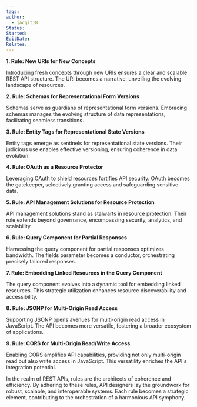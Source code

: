 ```yaml
---
tags: 
author:
  - jacgit18
Status: 
Started: 
EditDate: 
Relates:
---
```

**1. Rule: New URIs for New Concepts**

Introducing fresh concepts through new URIs ensures a clear and scalable REST API structure. The URI becomes a narrative, unveiling the evolving landscape of resources.

**2. Rule: Schemas for Representational Form Versions**

Schemas serve as guardians of representational form versions. Embracing schemas manages the evolving structure of data representations, facilitating seamless transitions.

**3. Rule: Entity Tags for Representational State Versions**

Entity tags emerge as sentinels for representational state versions. Their judicious use enables effective versioning, ensuring coherence in data evolution.

**4. Rule: OAuth as a Resource Protector**

Leveraging OAuth to shield resources fortifies API security. OAuth becomes the gatekeeper, selectively granting access and safeguarding sensitive data.

**5. Rule: API Management Solutions for Resource Protection**

API management solutions stand as stalwarts in resource protection. Their role extends beyond governance, encompassing security, analytics, and scalability.

**6. Rule: Query Component for Partial Responses**

Harnessing the query component for partial responses optimizes bandwidth. The fields parameter becomes a conductor, orchestrating precisely tailored responses.

**7. Rule: Embedding Linked Resources in the Query Component**

The query component evolves into a dynamic tool for embedding linked resources. This strategic utilization enhances resource discoverability and accessibility.

**8. Rule: JSONP for Multi-Origin Read Access**

Supporting JSONP opens avenues for multi-origin read access in JavaScript. The API becomes more versatile, fostering a broader ecosystem of applications.

**9. Rule: CORS for Multi-Origin Read/Write Access**

Enabling CORS amplifies API capabilities, providing not only multi-origin read but also write access in JavaScript. This versatility enriches the API's integration potential.

In the realm of REST APIs, rules are the architects of coherence and efficiency. By adhering to these rules, API designers lay the groundwork for robust, scalable, and interoperable systems. Each rule becomes a strategic element, contributing to the orchestration of a harmonious API symphony.